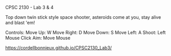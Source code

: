 CPSC 2130 - Lab 3 & 4

Top down twin stick style space shooter, asteroids come at you, stay alive and blast 'em!

Controls:
Move Up: W
Move Right: D
Move Down: S
Move Left: A
Shoot: Left Mouse Click
Aim: Move Mouse

https://cordellbonnieux.github.io/CPSC2130_Lab3/
